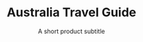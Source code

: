 ---
layout: product-ebooks
title: Australia Travel Guide
subtitle: A short product subtitle
description: Lorem ipsum dolor sit amet consectetur adipisicing elit. Quod, illo. Optio blanditiis similique recusandae obcaecati aliquid, quis perferendis sequi ratione provident tempora maxime consequuntur possimus commodi a! Ipsam, quae dolore?
product_url: www.google.com
featured: true
buy-button-id: 6132597457074
type: travel guide
featured-image: /uploads/travel/blog-5.png
related-image: /uploads/travel/blog-4.png
hover-image: /uploads/travel/blog-5.png
featured-image-alt: before and after product name preset
product-description: Lorem ipsum dolor sit amet consectetur adipisicing elit. Quod, illo. Optio blanditiis similique recusandae obcaecati aliquid, quis perferendis sequi ratione provident tempora maxime consequuntur possimus commodi a! Ipsam, quae dolore? Lorem ipsum dolor sit amet consectetur adipisicing elit. Quod, illo. Optio blanditiis similique recusandae obcaecati aliquid.
before-image: /uploads/travel/blog-3.png
after-image: /uploads/travel/blog-4.png
comparison-images:
  - before-image: /uploads/travel/blog-5.png
    after-image: /uploads/travel/blog-3.png
  - before-image: /uploads/travel/blog-4.png
    after-image: /uploads/travel/blog-5.png
  - before-image: /uploads/travel/blog-3.png
    after-image: /uploads/travel/blog-4.png
  - before-image: /uploads/travel/blog-3.png
    after-image: /uploads/travel/blog-4.png
  - before-image: /uploads/travel/blog-5.png
    after-image: /uploads/travel/blog-3.png
  - before-image: /uploads/travel/blog-4.png
    after-image: /uploads/travel/blog-5.png
faqs:
  - question: Frequently asked question 1
    description: Lorem ipsum dolor sit amet consectetur adipisicing elit. Quod, illo. Optio blanditiis similique recusandae obcaecati aliquid, quis perferendis sequi ratione provident tempora maxime consequuntur possimus commodi a! Ipsam, quae dolore? 
  - question: Frequently asked question 2
    description: Lorem ipsum dolor sit amet consectetur adipisicing elit. Quod, illo. Optio blanditiis similique recusandae obcaecati aliquid
  - question: Frequently asked question 3
    description: Lorem ipsum dolor sit amet consectetur adipisicing elit. Quod, illo. Optio blanditiis similique recusandae obcaecati aliquid, dolore? 
  - question: Frequently asked question 4
    description: Lorem ipsum dolor, quis perferendis sequi ratione provident tempora maxime consequuntur possimus commodi a! Ipsam, quae dolore?
categories:
  - travel
  - life
price: $42
slug: e-book-australia
---